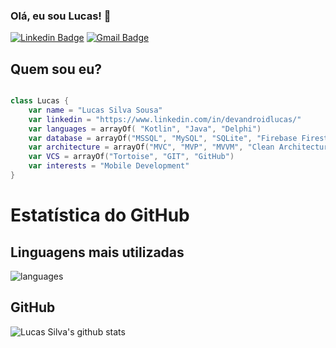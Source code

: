 ### Olá, eu sou Lucas! 👋


<!--
**silva021/silva021** is a ✨ _special_ ✨ repository because its `README.md` (this file) appears on your GitHub profile.


Here are some ideas to get you started:

- 🔭 I’m currently working on ...
- 🌱 I’m currently learning ...
- 👯 I’m looking to collaborate on ...
- 🤔 I’m looking for help with ...
- 💬 Ask me about ...
- 📫 How to reach me: ...
- 😄 Pronouns: ...
- ⚡ Fun fact: ...
-->
[![Linkedin Badge](https://img.shields.io/static/v1?message=silva021&logo=linkedin&labelColor=1182c3&color=1182c3&logoColor=white&label=%20)](https://www.linkedin.com/in/devandroidlucas/) 
[![Gmail Badge](https://img.shields.io/static/v1?message=lucasssilva021@gmail.com&logo=gmail&labelColor=C14438&color=C14438&logoColor=white&label=%20)](mailto:lucasssilva021@gmail.com)

## Quem sou eu? 

``` Kotlin

class Lucas {
    var name = "Lucas Silva Sousa"
    var linkedin = "https://www.linkedin.com/in/devandroidlucas/"
    var languages = arrayOf( "Kotlin", "Java", "Delphi")
    var database = arrayOf("MSSQL", "MySQL", "SQLite", "Firebase Firestore", "Realm")
    var architecture = arrayOf("MVC", "MVP", "MVVM", "Clean Architecture")
    var VCS = arrayOf("Tortoise", "GIT", "GitHub")
    var interests = "Mobile Development"
}

```


# Estatística do GitHub

## Linguagens mais utilizadas
![languages](https://github-readme-stats.vercel.app/api/top-langs/?username=silva021&hide=scss&layout=compact&theme=radical&title_color=2ED3EA)
## GitHub
![Lucas Silva's github stats](https://github-readme-stats.vercel.app/api?username=Silva021&hide=["issues"]&&theme=react)

